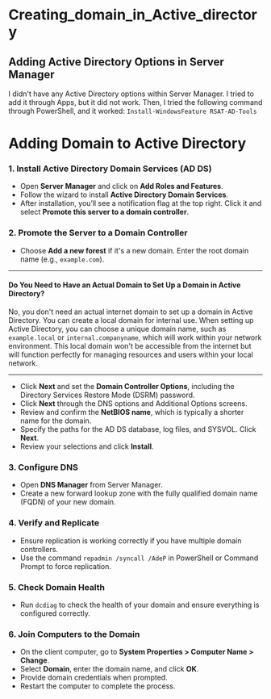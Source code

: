 # Creating_domain_in_Active_directory

## Adding Active Directory Options in Server Manager

I didn't have any Active Directory options within Server Manager. I tried to add it through Apps, but it did not work. Then, I tried the following command through PowerShell, and it worked: ```Install-WindowsFeature RSAT-AD-Tools```
# Adding Domain to Active Directory



### 1. Install Active Directory Domain Services (AD DS)

- Open **Server Manager** and click on **Add Roles and Features**.
- Follow the wizard to install **Active Directory Domain Services**.
- After installation, you’ll see a notification flag at the top right. Click it and select **Promote this server to a domain controller**.

### 2. Promote the Server to a Domain Controller

- Choose **Add a new forest** if it's a new domain. Enter the root domain name (e.g., `example.com`).

---

#### Do You Need to Have an Actual Domain to Set Up a Domain in Active Directory?

No, you don't need an actual internet domain to set up a domain in Active Directory. You can create a local domain for internal use. When setting up Active Directory, you can choose a unique domain name, such as `example.local` or `internal.companyname`, which will work within your network environment. This local domain won't be accessible from the internet but will function perfectly for managing resources and users within your local network.

---



- Click **Next** and set the **Domain Controller Options**, including the Directory Services Restore Mode (DSRM) password.
- Click **Next** through the DNS options and Additional Options screens.
- Review and confirm the **NetBIOS name**, which is typically a shorter name for the domain.
- Specify the paths for the AD DS database, log files, and SYSVOL. Click **Next**.
- Review your selections and click **Install**.

### 3. Configure DNS

- Open **DNS Manager** from Server Manager.
- Create a new forward lookup zone with the fully qualified domain name (FQDN) of your new domain.

### 4. Verify and Replicate

- Ensure replication is working correctly if you have multiple domain controllers.
- Use the command `repadmin /syncall /AdeP` in PowerShell or Command Prompt to force replication.

### 5. Check Domain Health

- Run `dcdiag` to check the health of your domain and ensure everything is configured correctly.

### 6. Join Computers to the Domain

- On the client computer, go to **System Properties > Computer Name > Change**.
- Select **Domain**, enter the domain name, and click **OK**.
- Provide domain credentials when prompted.
- Restart the computer to complete the process.
